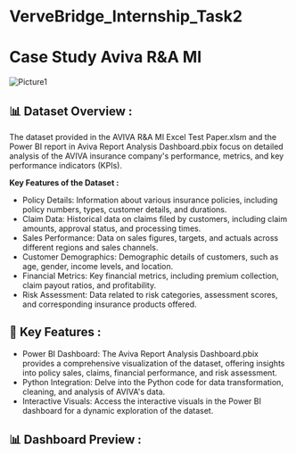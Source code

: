 # VerveBridge_Internship_Task2

# Case Study Aviva R&A MI

![Picture1](https://github.com/user-attachments/assets/694ac7e9-8c5f-4262-8de1-7d8bd9300e4f)


## 📊 Dataset Overview :

The dataset provided in the AVIVA R&A MI Excel Test Paper.xlsm and the Power BI report in Aviva Report Analysis Dashboard.pbix focus on detailed analysis of the AVIVA insurance company's performance, metrics, and key performance indicators (KPIs).

**Key Features of the Dataset :**

- Policy Details: Information about various insurance policies, including policy numbers, types, customer details, and durations.
- Claim Data: Historical data on claims filed by customers, including claim amounts, approval status, and processing times.
- Sales Performance: Data on sales figures, targets, and actuals across different regions and sales channels.
- Customer Demographics: Demographic details of customers, such as age, gender, income levels, and location.
- Financial Metrics: Key financial metrics, including premium collection, claim payout ratios, and profitability.
- Risk Assessment: Data related to risk categories, assessment scores, and corresponding insurance products offered.

## 🚀 Key Features :

- Power BI Dashboard: The Aviva Report Analysis Dashboard.pbix provides a comprehensive visualization of the dataset, offering insights into policy sales, claims, financial performance, and risk assessment.
- Python Integration: Delve into the Python code for data transformation, cleaning, and analysis of AVIVA's data.
- Interactive Visuals: Access the interactive visuals in the Power BI dashboard for a dynamic exploration of the dataset.

## 📊 Dashboard Preview :





